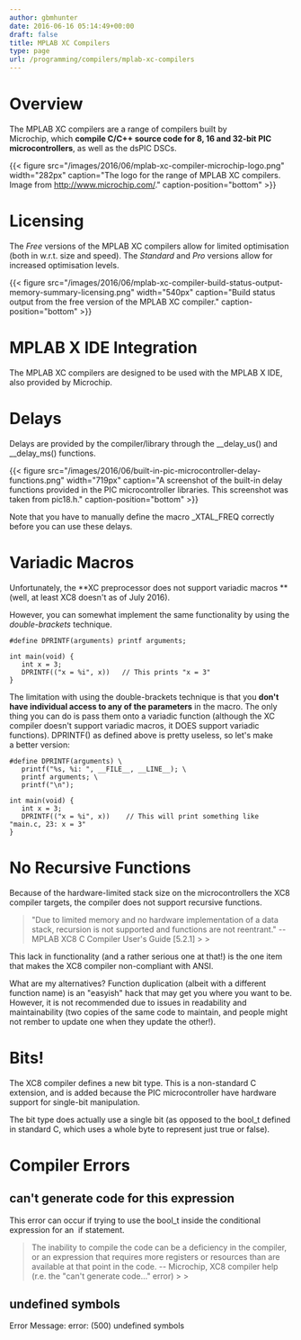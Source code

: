 ```yaml
---
author: gbmhunter
date: 2016-06-16 05:14:49+00:00
draft: false
title: MPLAB XC Compilers
type: page
url: /programming/compilers/mplab-xc-compilers
---
```


# Overview

The MPLAB XC compilers are a range of compilers built by Microchip, which **compile C/C++ source code for 8, 16 and 32-bit PIC microcontrollers**, as well as the dsPIC DSCs.

{{< figure src="/images/2016/06/mplab-xc-compiler-microchip-logo.png" width="282px" caption="The logo for the range of MPLAB XC compilers. Image from http://www.microchip.com/." caption-position="bottom" >}}

# Licensing

The _Free_ versions of the MPLAB XC compilers allow for limited optimisation (both in w.r.t. size and speed). The _Standard_ and _Pro_ versions allow for increased optimisation levels.

{{< figure src="/images/2016/06/mplab-xc-compiler-build-status-output-memory-summary-licensing.png" width="540px" caption="Build status output from the free version of the MPLAB XC compiler." caption-position="bottom" >}}

# MPLAB X IDE Integration

The MPLAB XC compilers are designed to be used with the MPLAB X IDE, also provided by Microchip.

# Delays

Delays are provided by the compiler/library through the __delay_us() and __delay_ms() functions.

{{< figure src="/images/2016/06/built-in-pic-microcontroller-delay-functions.png" width="719px" caption="A screenshot of the built-in delay functions provided in the PIC microcontroller libraries. This screenshot was taken from pic18.h." caption-position="bottom" >}}

Note that you have to manually define the macro _XTAL_FREQ correctly before you can use these delays.

# Variadic Macros

Unfortunately, the **XC preprocessor does not support variadic macros **(well, at least XC8 doesn't as of July 2016).

However, you can somewhat implement the same functionality by using the _double-brackets_ technique.
    
    #define DPRINTF(arguments) printf arguments;
    
    int main(void) {
       int x = 3;
       DPRINTF(("x = %i", x))   // This prints "x = 3"
    }

The limitation with using the double-brackets technique is that you **don't have individual access to any of the parameters** in the macro. The only thing you can do is pass them onto a variadic function (although the XC compiler doesn't support variadic macros, it DOES support variadic functions). DPRINTF() as defined above is pretty useless, so let's make a better version:
    
    #define DPRINTF(arguments) \
       printf("%s, %i: ", __FILE__, __LINE__); \
       printf arguments; \
       printf("\n");
    
    int main(void) {
       int x = 3;
       DPRINTF(("x = %i", x))    // This will print something like "main.c, 23: x = 3"
    }

# No Recursive Functions

Because of the hardware-limited stack size on the microcontrollers the XC8 compiler targets, the compiler does not support recursive functions.

<blockquote>"Due to limited memory and no hardware implementation of a data stack, recursion is not supported and functions are not reentrant." -- MPLAB XC8 C Compiler User's Guide [5.2.1]
> 
> </blockquote>

This lack in functionality (and a rather serious one at that!) is the one item that makes the XC8 compiler non-compliant with ANSI.

What are my alternatives? Function duplication (albeit with a different function name) is an "easyish" hack that may get you where you want to be. However, it is not recommended due to issues in readability and maintainability (two copies of the same code to maintain, and people might not rember to update one when they update the other!).

# Bits!

The XC8 compiler defines a new bit type. This is a non-standard C extension, and is added because the PIC microcontroller have hardware support for single-bit manipulation.

The bit type does actually use a single bit (as opposed to the bool_t defined in standard C, which uses a whole byte to represent just true or false).

# Compiler Errors

## can't generate code for this expression

This error can occur if trying to use the bool_t inside the conditional expression for an  if statement.

<blockquote>The inability to compile the code can be a deficiency in the compiler, or an expression that requires more registers or resources than are available at that point in the code. -- Microchip, XC8 compiler help (r.e. the "can't generate code..." error)
> 
> </blockquote>

## undefined symbols

Error Message: error: (500) undefined symbols
